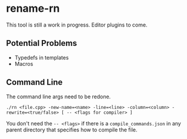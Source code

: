 # rename-rn

This tool is still a work in progress.
Editor plugins to come.

## Potential Problems

* Typedefs in templates
* Macros

## Command Line

The command line args need to be redone.

```
./rn <file.cpp> -new-name=<name> -line=<line> -column=<column> -rewrite=<true/false> [ -- <flags for compiler> ]
```

You don't need the `-- <flags>` if there is a `compile_commands.json` in any parent directory that specifies how to compile the file.
